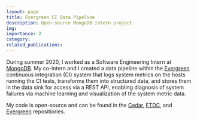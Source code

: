 ```yaml
---
layout: page
title: Evergreen CI Data Pipeline
description: Open-source MongoDB intern project
img: 
importance: 2
category: 
related_publications: 
---
```


During summer 2020, I worked as a Software Engineering Intern at [MongoDB](https://www.mongodb.com/). My co-intern and I created a data pipeline within the [Evergreen](https://github.com/evergreen-ci) continuous integration (CI) system that logs system metrics on the hosts running the CI tests, transforms them into structured data, and stores them in the data sink for access via a REST API, enabling diagnosis of system failures via machine learning and visualization of the system metric data. 

My code is open-source and can be found in the [Cedar](https://github.com/evergreen-ci/cedar), [FTDC](https://github.com/mongodb/ftdc), and [Evergreen](https://github.com/evergreen-ci/evergreen) repositiories. 